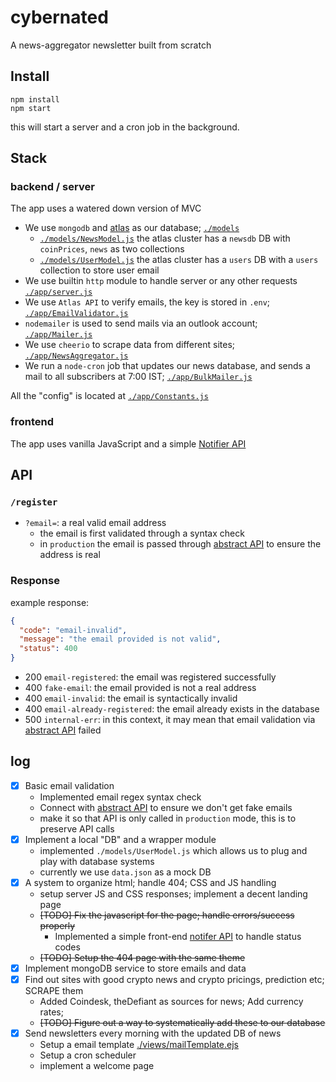 # cybernated

A news-aggregator newsletter built from scratch


## Install

```shell
npm install
npm start
```
this will start a server and a cron job in the background.

## Stack

### backend / server

The app uses a watered down version of MVC

- We use `mongodb` and [atlas](https://www.mongodb.com/atlas) as our database; [`./models`](./models)
  - [`./models/NewsModel.js`](./models/NewsModel.js) the atlas cluster has a `newsdb` DB with `coinPrices`, `news` as two collections
  - [`./models/UserModel.js`](./models/UserModel.js) the atlas cluster has a `users` DB with a `users` collection to store user email
- We use builtin `http` module to handle server or any other requests [`./app/server.js`](./app/server.js)
- We use `Atlas API` to verify emails, the key is stored in `.env`; [`./app/EmailValidator.js`](./app/EmailValidator.js)
- `nodemailer` is used to send mails via an outlook account; [`./app/Mailer.js`](./app/Mailer.js)
- We use `cheerio` to scrape data from different sites; [`./app/NewsAggregator.js`](./app/NewsAggregator.js)
- We run a `node-cron` job that updates our news database, and sends a mail to all subscribers at 7:00 IST; [`./app/BulkMailer.js`](./app/BulkMailer.js)

All the "config" is located at [`./app/Constants.js`](./app/Constants.js)

### frontend

The app uses vanilla JavaScript and a simple [Notifier API](./public/notifer.js)

## API

### `/register`
- `?email=`: a real valid email address
  - the email is first validated through a syntax check 
  - in `production` the email is passed through [abstract API](https://www.abstractapi.com/) to ensure the address is real

### Response

example response:
```JSON
{
  "code": "email-invalid",
  "message": "the email provided is not valid",
  "status": 400
}
```

- 200 `email-registered`: the email was registered successfully
- 400 `fake-email`: the email provided is not a real address
- 400 `email-invalid`: the email is syntactically invalid 
- 400 `email-already-registered`: the email already exists in the database
- 500 `internal-err`: in this context, it may mean that email validation via [abstract API](https://www.abstractapi.com/) failed

## log

- [x] Basic email validation
  - Implemented email regex syntax check
  - Connect with [abstract API](https://www.abstractapi.com/) to ensure we don't get fake emails
  - make it so that API is only called in `production` mode, this is to preserve API calls
- [x] Implement a local "DB" and a wrapper module
  - implemented `./models/UserModel.js` which allows us to plug and play with database systems
  - currently we use `data.json` as a mock DB
- [x] A system to organize html; handle 404; CSS and JS handling
  - setup server JS and CSS responses; implement a decent landing page
  - ~~[TODO] Fix the javascript for the page; handle errors/success properly~~
    - Implemented a simple front-end [notifer API](./public/notifer.js) to handle status codes
  - ~~[TODO] Setup the 404 page with the same theme~~
- [x] Implement mongoDB service to store emails and data
- [x] Find out sites with good crypto news and crypto pricings, prediction etc; SCRAPE them  
  - Added Coindesk, theDefiant as sources for news; Add currency rates;
  - ~~[TODO] Figure out a way to systematically add these to our database~~
- [x] Send newsletters every morning with the updated DB of news
  - Setup a email template [./views/mailTemplate.ejs](./views/mailTemplate.ejs)
  - Setup a cron scheduler
  - implement a welcome page 
